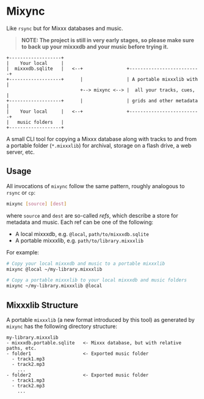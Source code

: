# Mixync

Like `rsync` but for Mixxx databases and music.

> **NOTE: The project is still in very early stages, so please make sure to back up your mixxxdb and your music before trying it.**

```
+-------------------+
|    Your local     |
|  mixxxdb.sqlite   |   <--+                +--------------------------+
+-------------------+      |                | A portable mixxxlib with |
                           +--> mixync <--> |  all your tracks, cues,  |
+-------------------+      |                | grids and other metadata |
|    Your local     |   <--+                +--------------------------+
|   music folders   |
+-------------------+
```

A small CLI tool for copying a Mixxx database along with tracks to and from a portable folder (`*.mixxxlib`) for archival, storage on a flash drive, a web server, etc.

## Usage

All invocations of `mixync` follow the same pattern, roughly analogous to `rsync` or `cp`:

```sh
mixync [source] [dest]
```

where `source` and `dest` are so-called _refs_, which describe a store for metadata and music. Each ref can be one of the following:

- A local mixxxdb, e.g. `@local`, `path/to/mixxxdb.sqlite`
- A portable mixxxlib, e.g. `path/to/library.mixxxlib`

For example:

```sh
# Copy your local mixxxdb and music to a portable mixxxlib
mixync @local ~/my-library.mixxxlib
```

```sh
# Copy a portable mixxxlib to your local mixxxdb and music folders
mixync ~/my-library.mixxxlib @local
```

## Mixxxlib Structure

A portable `mixxxlib` (a new format introduced by this tool) as generated by `mixync` has the following directory structure:

```
my-library.mixxxlib
- mixxxdb.portable.sqlite   <- Mixxx database, but with relative paths, etc.
- folder1                   <- Exported music folder
  - track1.mp3
  - track2.mp3
    ...
- folder2                   <- Exported music folder
  - track1.mp3
  - track2.mp3
    ...
```
